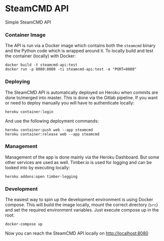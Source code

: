 # SteamCMD API

Simple SteamCMD API

### Container Image

The API is run via a Docker image which contains both the `steamcmd` binary and the Python code which is wrapped around it.
To locally build and test the container (locally) with Docker:
```
docker build -t steamcmd-api:test
docker run -p 8080:8080 -ti steamcmd-api:test -e "PORT=8080"
```

### Deploying

The SteamCMD API is automatically deployed on Heroku when commits are done to/merged into master. This is done via the Gitlab pipeline.
If you want or need to deploy manually you will have to authenticate locally:
```
heroku container:login
```
And use the following deployment commands:
```
heroku container:push web --app steamcmd
heroku container:release web --app steamcmd
```

### Management

Management of the app is done mainly via the Heroku Dashboard. But some other services are used as well.
Timber.io is used for logging and can be looked into by executing locally:
```
heroku addons:open timber-logging
```

### Development

The easiest way to spin up the development environment is using Docker compose. This will build the image locally,
mount the correct directory (`src`) and set the required environment variables. Just execute compose up in the root:
```
docker-compose up
```
Now you can reach the SteamCMD API locally on [http://localhost:8080](http://localhost:8080)
